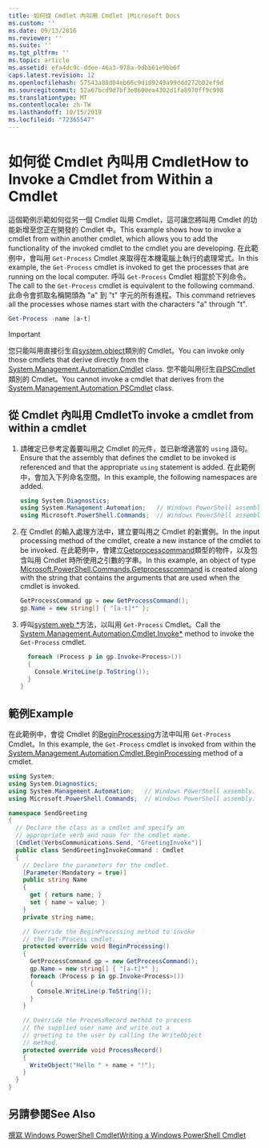 ```yaml
---
title: 如何從 Cmdlet 內叫用 Cmdlet |Microsoft Docs
ms.custom: ''
ms.date: 09/13/2016
ms.reviewer: ''
ms.suite: ''
ms.tgt_pltfrm: ''
ms.topic: article
ms.assetid: efa4dc9c-ddee-46a3-978a-9dbb61e9bb6f
caps.latest.revision: 12
ms.openlocfilehash: 57543a88d04eb66c9d109249a99ddd272b02ef9d
ms.sourcegitcommit: 52a67bcd9d7bf3e8600ea4302d1fa8970ff9c998
ms.translationtype: MT
ms.contentlocale: zh-TW
ms.lasthandoff: 10/15/2019
ms.locfileid: "72365547"
---
```

# <a name="how-to-invoke-a-cmdlet-from-within-a-cmdlet"></a><span data-ttu-id="a0458-102">如何從 Cmdlet 內叫用 Cmdlet</span><span class="sxs-lookup"><span data-stu-id="a0458-102">How to Invoke a Cmdlet from Within a Cmdlet</span></span>

<span data-ttu-id="a0458-103">這個範例示範如何從另一個 Cmdlet 叫用 Cmdlet，這可讓您將叫用 Cmdlet 的功能新增至您正在開發的 Cmdlet 中。</span><span class="sxs-lookup"><span data-stu-id="a0458-103">This example shows how to invoke a cmdlet from within another cmdlet, which allows you to add the functionality of the invoked cmdlet to the cmdlet you are developing.</span></span> <span data-ttu-id="a0458-104">在此範例中，會叫用 `Get-Process` Cmdlet 來取得在本機電腦上執行的處理常式。</span><span class="sxs-lookup"><span data-stu-id="a0458-104">In this example, the `Get-Process` cmdlet is invoked to get the processes that are running on the local computer.</span></span> <span data-ttu-id="a0458-105">呼叫 `Get-Process` Cmdlet 相當於下列命令。</span><span class="sxs-lookup"><span data-stu-id="a0458-105">The call to the `Get-Process` cmdlet is equivalent to the following command.</span></span> <span data-ttu-id="a0458-106">此命令會抓取名稱開頭為 "a" 到 "t" 字元的所有進程。</span><span class="sxs-lookup"><span data-stu-id="a0458-106">This command retrieves all the processes whose names start with the characters "a" through "t".</span></span>

```powershell
Get-Process -name [a-t]
```

> [!IMPORTANT]
> <span data-ttu-id="a0458-107">您只能叫用直接衍生自[system.object](/dotnet/api/System.Management.Automation.Cmdlet)類別的 Cmdlet。</span><span class="sxs-lookup"><span data-stu-id="a0458-107">You can invoke only those cmdlets that derive directly from the [System.Management.Automation.Cmdlet](/dotnet/api/System.Management.Automation.Cmdlet) class.</span></span> <span data-ttu-id="a0458-108">您不能叫用衍生自[PSCmdlet](/dotnet/api/System.Management.Automation.PSCmdlet)類別的 Cmdlet。</span><span class="sxs-lookup"><span data-stu-id="a0458-108">You cannot invoke a cmdlet that derives from the [System.Management.Automation.PSCmdlet](/dotnet/api/System.Management.Automation.PSCmdlet) class.</span></span>

## <a name="to-invoke-a-cmdlet-from-within-a-cmdlet"></a><span data-ttu-id="a0458-109">從 Cmdlet 內叫用 Cmdlet</span><span class="sxs-lookup"><span data-stu-id="a0458-109">To invoke a cmdlet from within a cmdlet</span></span>

1. <span data-ttu-id="a0458-110">請確定已參考定義要叫用之 Cmdlet 的元件，並已新增適當的 `using` 語句。</span><span class="sxs-lookup"><span data-stu-id="a0458-110">Ensure that the assembly that defines the cmdlet to be invoked is referenced and that the appropriate `using` statement is added.</span></span> <span data-ttu-id="a0458-111">在此範例中，會加入下列命名空間。</span><span class="sxs-lookup"><span data-stu-id="a0458-111">In this example, the following namespaces are added.</span></span>

    ```csharp
    using System.Diagnostics;
    using System.Management.Automation;   // Windows PowerShell assembly.
    using Microsoft.PowerShell.Commands;  // Windows PowerShell assembly.
    ```

2. <span data-ttu-id="a0458-112">在 Cmdlet 的輸入處理方法中，建立要叫用之 Cmdlet 的新實例。</span><span class="sxs-lookup"><span data-stu-id="a0458-112">In the input processing method of the cmdlet, create a new instance of the cmdlet to be invoked.</span></span> <span data-ttu-id="a0458-113">在此範例中，會建立[Getprocesscommand](/dotnet/api/Microsoft.PowerShell.Commands.GetProcessCommand)類型的物件，以及包含叫用 Cmdlet 時所使用之引數的字串。</span><span class="sxs-lookup"><span data-stu-id="a0458-113">In this example, an object of type [Microsoft.PowerShell.Commands.Getprocesscommand](/dotnet/api/Microsoft.PowerShell.Commands.GetProcessCommand) is created along with the string that contains the arguments that are used when the cmdlet is invoked.</span></span>

    ```csharp
    GetProcessCommand gp = new GetProcessCommand();
    gp.Name = new string[] { "[a-t]*" };
    ```

3. <span data-ttu-id="a0458-114">呼叫[system.web \*](/dotnet/api/System.Management.Automation.Cmdlet.Invoke)方法，以叫用 `Get-Process` Cmdlet。</span><span class="sxs-lookup"><span data-stu-id="a0458-114">Call the [System.Management.Automation.Cmdlet.Invoke\*](/dotnet/api/System.Management.Automation.Cmdlet.Invoke) method to invoke the `Get-Process` cmdlet.</span></span>

    ```csharp
      foreach (Process p in gp.Invoke<Process>())
      {
        Console.WriteLine(p.ToString());
      }
    }
    ```

## <a name="example"></a><span data-ttu-id="a0458-115">範例</span><span class="sxs-lookup"><span data-stu-id="a0458-115">Example</span></span>

<span data-ttu-id="a0458-116">在此範例中，會從 Cmdlet 的[BeginProcessing](/dotnet/api/System.Management.Automation.Cmdlet.BeginProcessing)方法中叫用 `Get-Process` Cmdlet。</span><span class="sxs-lookup"><span data-stu-id="a0458-116">In this example, the `Get-Process` cmdlet is invoked from within the [System.Management.Automation.Cmdlet.BeginProcessing](/dotnet/api/System.Management.Automation.Cmdlet.BeginProcessing) method of a cmdlet.</span></span>

```csharp
using System;
using System.Diagnostics;
using System.Management.Automation;   // Windows PowerShell assembly.
using Microsoft.PowerShell.Commands;  // Windows PowerShell assembly.

namespace SendGreeting
{
  // Declare the class as a cmdlet and specify an
  // appropriate verb and noun for the cmdlet name.
  [Cmdlet(VerbsCommunications.Send, "GreetingInvoke")]
  public class SendGreetingInvokeCommand : Cmdlet
  {
    // Declare the parameters for the cmdlet.
    [Parameter(Mandatory = true)]
    public string Name
    {
      get { return name; }
      set { name = value; }
    }
    private string name;

    // Override the BeginProcessing method to invoke
    // the Get-Process cmdlet.
    protected override void BeginProcessing()
    {
      GetProcessCommand gp = new GetProcessCommand();
      gp.Name = new string[] { "[a-t]*" };
      foreach (Process p in gp.Invoke<Process>())
      {
        Console.WriteLine(p.ToString());
      }
    }

    // Override the ProcessRecord method to process
    // the supplied user name and write out a
    // greeting to the user by calling the WriteObject
    // method.
    protected override void ProcessRecord()
    {
      WriteObject("Hello " + name + "!");
    }
  }
}
```

## <a name="see-also"></a><span data-ttu-id="a0458-117">另請參閱</span><span class="sxs-lookup"><span data-stu-id="a0458-117">See Also</span></span>

[<span data-ttu-id="a0458-118">撰寫 Windows PowerShell Cmdlet</span><span class="sxs-lookup"><span data-stu-id="a0458-118">Writing a Windows PowerShell Cmdlet</span></span>](./writing-a-windows-powershell-cmdlet.md)
